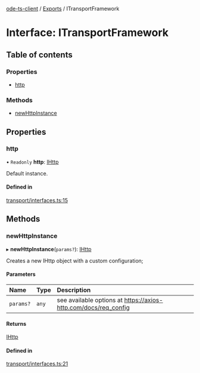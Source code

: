 [ode-ts-client](../README.md) / [Exports](../modules.md) / ITransportFramework

# Interface: ITransportFramework

## Table of contents

### Properties

- [http](itransportframework.md#http)

### Methods

- [newHttpInstance](itransportframework.md#newhttpinstance)

## Properties

### http

• `Readonly` **http**: [IHttp](ihttp.md)

Default instance.

#### Defined in

[transport/interfaces.ts:15](https://github.com/opendigitaleducation/infrontexplore/blob/9b53f59/src/ts/transport/interfaces.ts#L15)

## Methods

### newHttpInstance

▸ **newHttpInstance**(`params?`): [IHttp](ihttp.md)

Creates a new IHttp object with a custom configuration;

#### Parameters

| Name | Type | Description |
| :------ | :------ | :------ |
| `params?` | `any` | see available options at https://axios-http.com/docs/req_config |

#### Returns

[IHttp](ihttp.md)

#### Defined in

[transport/interfaces.ts:21](https://github.com/opendigitaleducation/infrontexplore/blob/9b53f59/src/ts/transport/interfaces.ts#L21)
